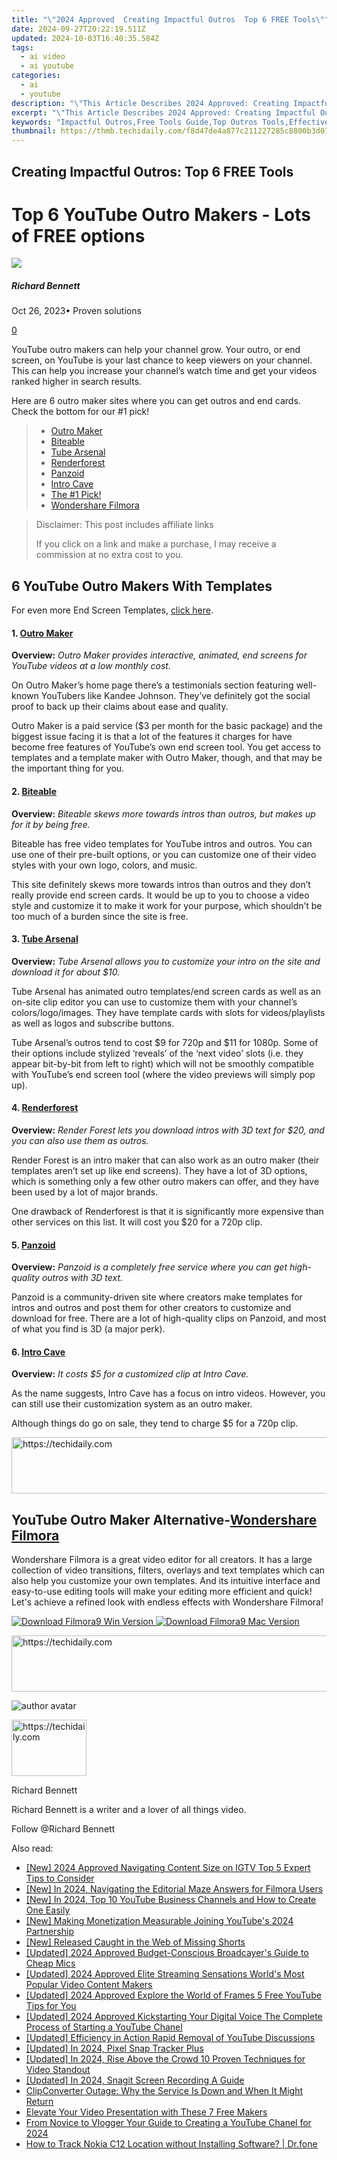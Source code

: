 ```yaml
---
title: "\"2024 Approved  Creating Impactful Outros  Top 6 FREE Tools\""
date: 2024-09-27T20:22:19.511Z
updated: 2024-10-03T16:40:35.584Z
tags:
  - ai video
  - ai youtube
categories:
  - ai
  - youtube
description: "\"This Article Describes 2024 Approved: Creating Impactful Outros: Top 6 FREE Tools\""
excerpt: "\"This Article Describes 2024 Approved: Creating Impactful Outros: Top 6 FREE Tools\""
keywords: "Impactful Outros,Free Tools Guide,Top Outros Tools,Effective Outros Creation,Best Free Outros Tools,Ultimate Outros Tools,Optimal Outros Generator,Top Outros Tools,Best Free Tools,Ultimate Outros Guide,Effective Outros Tech,Optimal Outros Methods,Free Outros Resources,Premium Outros Tools"
thumbnail: https://thmb.techidaily.com/f8d47de4a877c211227285c8800b3d072256df0cc496e2d703aa2d22ca712f5b.jpg
---
```


## Creating Impactful Outros: Top 6 FREE Tools

# Top 6 YouTube Outro Makers - Lots of FREE options

![](https://images.wondershare.com/filmora/article-images/richard-bennett.jpg)

##### Richard Bennett

 Oct 26, 2023• Proven solutions

[0](#commentsBoxSeoTemplate)

YouTube outro makers can help your channel grow. Your outro, or end screen, on YouTube is your last chance to keep viewers on your channel. This can help you increase your channel’s watch time and get your videos ranked higher in search results.

Here are 6 outro maker sites where you can get outros and end cards. Check the bottom for our #1 pick!

> * [Outro Maker](#outromaker)
> * [Biteable](#biteable)
> * [Tube Arsenal](#tubearsenal)
> * [Renderforest](#renderforest)
> * [Panzoid](#Panzoid)
> * [Intro Cave](#introcave)
> * [The #1 Pick!](#one)
> * [Wondershare Filmora](#filmora)

>  Disclaimer: This post includes affiliate links
>
>  If you click on a link and make a purchase, I may receive a commission at no extra cost to you.
>

## 6 YouTube Outro Makers With Templates

For even more End Screen Templates, [click here](https://www.filmora.io/community-blog/free-youtube-end-screen-templates%21-plus%3B-how-to-build-your-301.html).

#### 1. [Outro Maker](https://outromaker.com/blog/free-outro-templates-for-download)

**Overview:** _Outro Maker provides interactive, animated, end screens for YouTube videos at a low monthly cost._

On Outro Maker’s home page there’s a testimonials section featuring well-known YouTubers like Kandee Johnson. They’ve definitely got the social proof to back up their claims about ease and quality.

Outro Maker is a paid service ($3 per month for the basic package) and the biggest issue facing it is that a lot of the features it charges for have become free features of YouTube’s own end screen tool. You get access to templates and a template maker with Outro Maker, though, and that may be the important thing for you.

#### 2. [Biteable](https://biteable.com/)

**Overview:** _Biteable skews more towards intros than outros, but makes up for it by being free._

Biteable has free video templates for YouTube intros and outros. You can use one of their pre-built options, or you can customize one of their video styles with your own logo, colors, and music.

This site definitely skews more towards intros than outros and they don’t really provide end screen cards. It would be up to you to choose a video style and customize it to make it work for your purpose, which shouldn’t be too much of a burden since the site is free.

#### 3. [Tube Arsenal](https://tubearsenal.com/)

**Overview:** _Tube Arsenal allows you to customize your intro on the site and download it for about $10._

Tube Arsenal has animated outro templates/end screen cards as well as an on-site clip editor you can use to customize them with your channel’s colors/logo/images. They have template cards with slots for videos/playlists as well as logos and subscribe buttons.

Tube Arsenal’s outros tend to cost $9 for 720p and $11 for 1080p. Some of their options include stylized ‘reveals’ of the ‘next video’ slots (i.e. they appear bit-by-bit from left to right) which will not be smoothly compatible with YouTube’s end screen tool (where the video previews will simply pop up).

#### 4. [Renderforest](https://www.renderforest.com/)

**Overview:** _Render Forest lets you download intros with 3D text for $20, and you can also use them as outros._

Render Forest is an intro maker that can also work as an outro maker (their templates aren’t set up like end screens). They have a lot of 3D options, which is something only a few other outro makers can offer, and they have been used by a lot of major brands.

One drawback of Renderforest is that it is significantly more expensive than other services on this list. It will cost you $20 for a 720p clip.

#### 5. [Panzoid](https://panzoid.com/)

**Overview:** _Panzoid is a completely free service where you can get high-quality outros with 3D text._

Panzoid is a community-driven site where creators make templates for intros and outros and post them for other creators to customize and download for free. There are a lot of high-quality clips on Panzoid, and most of what you find is 3D (a major perk).

#### 6. [Intro Cave](https://introcave.com/)

**Overview:** _It costs $5 for a customized clip at Intro Cave._

As the name suggests, Intro Cave has a focus on intro videos. However, you can still use their customization system as an outro maker.

Although things do go on sale, they tend to charge $5 for a 720p clip.

<!-- affiliate ads begin -->
<a href="https://aligracehair.sjv.io/c/5597632/1934258/19272" target="_top" id="1934258">
  <img src="//a.impactradius-go.com/display-ad/19272-1934258" border="0" alt="https://techidaily.com" width="728" height="90"/>
</a>
<img height="0" width="0" src="https://aligracehair.sjv.io/i/5597632/1934258/19272" style="position:absolute;visibility:hidden;" border="0" />
<!-- affiliate ads end -->

## YouTube Outro Maker Alternative-[Wondershare Filmora](https://tools.techidaily.com/wondershare/filmora/download/)

Wondershare Filmora is a great video editor for all creators. It has a large collection of video transitions, filters, overlays and text templates which can also help you customize your own templates. And its intuitive interface and easy-to-use editing tools will make your editing more efficient and quick! Let's achieve a refined look with endless effects with Wondershare Filmora!

[![Download Filmora9 Win Version](https://images.wondershare.com/filmora/guide/download-btn-win.jpg) ](https://tools.techidaily.com/wondershare/filmora/download/) [![Download Filmora9 Mac Version](https://images.wondershare.com/filmora/guide/download-btn-mac.jpg) ](https://tools.techidaily.com/wondershare/filmora/download/)

<!-- affiliate ads begin -->
<a href="https://aligracehair.sjv.io/c/5597632/1948937/19272" target="_top" id="1948937">
  <img src="//a.impactradius-go.com/display-ad/19272-1948937" border="0" alt="https://techidaily.com" width="728" height="90"/>
</a>
<img height="0" width="0" src="https://aligracehair.sjv.io/i/5597632/1948937/19272" style="position:absolute;visibility:hidden;" border="0" />
<!-- affiliate ads end -->

![author avatar](https://images.wondershare.com/filmora/article-images/richard-bennett.jpg)

<!-- affiliate ads begin -->
<a href="https://aligracehair.sjv.io/c/5597632/2135362/19272" target="_top" id="2135362">
  <img src="//a.impactradius-go.com/display-ad/19272-2135362" border="0" alt="https://techidaily.com" width="120" height="90"/>
</a>
<img height="0" width="0" src="https://aligracehair.sjv.io/i/5597632/2135362/19272" style="position:absolute;visibility:hidden;" border="0" />
<!-- affiliate ads end -->

Richard Bennett

Richard Bennett is a writer and a lover of all things video.

Follow @Richard Bennett

<ins class="adsbygoogle"
     style="display:block"
     data-ad-format="autorelaxed"
     data-ad-client="ca-pub-7571918770474297"
     data-ad-slot="1223367746"></ins>

<ins class="adsbygoogle"
     style="display:block"
     data-ad-client="ca-pub-7571918770474297"
     data-ad-slot="8358498916"
     data-ad-format="auto"
     data-full-width-responsive="true"></ins>

<span class="atpl-alsoreadstyle">Also read:</span>
<div><ul>
<li><a href="https://instagram-video-recordings.techidaily.com/new-2024-approved-navigating-content-size-on-igtv-top-5-expert-tips-to-consider/"><u>[New] 2024 Approved Navigating Content Size on IGTV Top 5 Expert Tips to Consider</u></a></li>
<li><a href="https://fox-direct.techidaily.com/new-in-2024-navigating-the-editorial-maze-answers-for-filmora-users/"><u>[New] In 2024, Navigating the Editorial Maze Answers for Filmora Users</u></a></li>
<li><a href="https://youtube-web.techidaily.com/n-2024-top-10-youtube-business-channels-and-how-to-create-one-easily/"><u>[New] In 2024, Top 10 YouTube Business Channels and How to Create One Easily</u></a></li>
<li><a href="https://youtube-zero.techidaily.com/aking-monetization-measurable-joining-youtubes-2024-partnership/"><u>[New] Making Monetization Measurable Joining YouTube's 2024 Partnership</u></a></li>
<li><a href="https://youtube-zero.techidaily.com/eleased-caught-in-the-web-of-missing-shorts/"><u>[New] Released Caught in the Web of Missing Shorts</u></a></li>
<li><a href="https://facebook-record-videos.techidaily.com/updated-2024-approved-budget-conscious-broadcayers-guide-to-cheap-mics/"><u>[Updated] 2024 Approved Budget-Conscious Broadcayer's Guide to Cheap Mics</u></a></li>
<li><a href="https://youtube-zero.techidaily.com/ed-2024-approved-elite-streaming-sensations-worlds-most-popular-video-content-makers/"><u>[Updated] 2024 Approved Elite Streaming Sensations World's Most Popular Video Content Makers</u></a></li>
<li><a href="https://youtube-zero.techidaily.com/ed-2024-approved-explore-the-world-of-frames-5-free-youtube-tips-for-you/"><u>[Updated] 2024 Approved Explore the World of Frames 5 Free YouTube Tips for You</u></a></li>
<li><a href="https://youtube-tips.techidaily.com/ed-2024-approved-kickstarting-your-digital-voice-the-complete-process-of-starting-a-youtube-chanel/"><u>[Updated] 2024 Approved Kickstarting Your Digital Voice The Complete Process of Starting a YouTube Chanel</u></a></li>
<li><a href="https://youtube-zero.techidaily.com/ed-efficiency-in-action-rapid-removal-of-youtube-discussions/"><u>[Updated] Efficiency in Action Rapid Removal of YouTube Discussions</u></a></li>
<li><a href="https://desktop-recording.techidaily.com/updated-in-2024-pixel-snap-tracker-plus/"><u>[Updated] In 2024, Pixel Snap Tracker Plus</u></a></li>
<li><a href="https://youtube-zero.techidaily.com/ed-in-2024-rise-above-the-crowd-10-proven-techniques-for-video-standout/"><u>[Updated] In 2024, Rise Above the Crowd 10 Proven Techniques for Video Standout</u></a></li>
<li><a href="https://video-capture.techidaily.com/updated-in-2024-snagit-screen-recording-a-guide/"><u>[Updated] In 2024, Snagit Screen Recording A Guide</u></a></li>
<li><a href="https://youtube-video-recordings.techidaily.com/clipconverter-outage-why-the-service-is-down-and-when-it-might-return/"><u>ClipConverter Outage: Why the Service Is Down and When It Might Return</u></a></li>
<li><a href="https://youtube-zero.techidaily.com/te-your-video-presentation-with-these-7-free-makers/"><u>Elevate Your Video Presentation with These 7 Free Makers</u></a></li>
<li><a href="https://youtube-zero.techidaily.com/novice-to-vlogger-your-guide-to-creating-a-youtube-chanel-for-2024/"><u>From Novice to Vlogger Your Guide to Creating a YouTube Chanel for 2024</u></a></li>
<li><a href="https://android-location-track.techidaily.com/how-to-track-nokia-c12-location-without-installing-software-drfone-by-drfone-virtual-android/"><u>How to Track Nokia C12 Location without Installing Software? | Dr.fone</u></a></li>
</ul></div>

